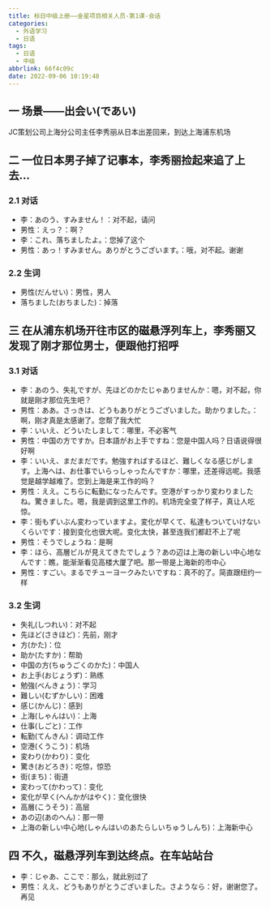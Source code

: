 ```yaml
---
title: 标日中级上册——金星项目相关人员-第1课-会话
categories:
  - 外语学习
  - 日语
tags:
  - 日语
  - 中级
abbrlink: 66f4c09c
date: 2022-09-06 10:19:48
---
```

## 一 场景——出会い(であい)

JC策划公司上海分公司主任李秀丽从日本出差回来，到达上海浦东机场

<!--more-->

## 二 一位日本男子掉了记事本，李秀丽捡起来追了上去...

### 2.1 对话

* 李：あのう、すみません！：对不起，请问
* 男性：えっ？：啊？
* 李：これ、落ちましたよ。：您掉了这个
* 男性：あっ！すみません。ありがとうございます。：哦，对不起。谢谢

### 2.2 生词

* 男性(だんせい)：男性，男人
* 落ちました(おちました)：掉落

## 三 在从浦东机场开往市区的磁悬浮列车上，李秀丽又发现了刚才那位男士，便跟他打招呼

### 3.1 对话

* 李：あのう、失礼ですが、先ほどのかたじゃありませんか：嗯，对不起，你就是刚才那位先生吧？
* 男性：ああ。さっきは、どうもありがとうございました。助かりました。：啊，刚才真是太感谢了。您帮了我大忙
* 李：いいえ、どういたしまして：哪里，不必客气
* 男性：中国の方ですか。日本語がお上手ですね：您是中国人吗？日语说得很好啊
* 李：いいえ、まだまだです。勉強すればするほど、難しくなる感じがします。上海へは、お仕事でいらっしゃったんですか：哪里，还差得远呢。我感觉是越学越难了。您到上海是来工作的吗？
* 男性：ええ。こちらに転勤になったんです。空港がすっかり変わりましたね。驚きました。嗯，我是调到这里工作的。机场完全变了样子，真让人吃惊。
* 李：街もずいぶん変わっていますよ。変化が早くて、私達もついていけないくらいです：接到变化也很大呢。变化太快，甚至连我们都赶不上了呢
* 男性：そうでしょうね：是啊
* 李：ほら、高層ビルが見えてきたでしょう？あの辺は上海の新しい中心地なんです：瞧，能渐渐看见高楼大厦了吧。那一带是上海新的市中心
* 男性：すごい。まるでチューヨークみたいですね：真不的了。简直跟纽约一样

### 3.2 生词

* 失礼(しつれい)：对不起
* 先ほど(さきほど)：先前，刚才
* 方(かた)：位
* 助か(たすか)：帮助
* 中国の方(ちゅうごくのかた)：中国人
* お上手(おじょうず)：熟练
* 勉強(べんきょう)：学习
* 難しい(むずかしい)：困难
* 感じ(かんじ)：感到
* 上海(しゃんはい)：上海
* 仕事(しごと)：工作
* 転勤(てんきん)：调动工作
* 空港(くうこう)：机场
* 変わり(かわり)：变化
* 驚き(おどろき)：吃惊，惊恐
* 街(まち)：街道
* 変わって(かわって)：变化
* 変化が早く(へんかがはやく)：变化很快
* 高層(こうそう)：高层
* あの辺(あのへん)：那一带
* 上海の新しい中心地(しゃんはいのあたらしいちゅうしんち)：上海新中心

## 四 不久，磁悬浮列车到达终点。在车站站台

* 李：じゃあ、ここで：那么，就此别过了
* 男性：ええ、どうもありがとうございました。さようなら：好，谢谢您了。再见


